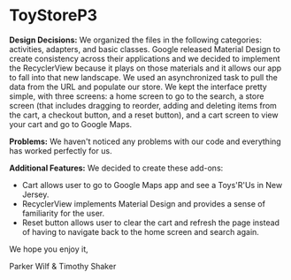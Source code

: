 # ToyStoreP3

**Design Decisions:** We organized the files in the following categories: activities, adapters, and basic classes.
Google released Material Design to create consistency across their applications and we decided to implement the RecyclerView
because it plays on those materials and it allows our app to fall into that new landscape.
We used an asynchronized task to pull the data from the URL and populate our store.
We kept the interface pretty simple, with three screens: a home screen to go to the search, 
a store screen (that includes dragging to reorder, adding and deleting items from the cart, a checkout button, and a reset button), 
and a cart screen to view your cart and go to Google Maps.

**Problems:** We haven't noticed any problems with our code and everything has worked perfectly for us.

**Additional Features:** We decided to create these add-ons:
* Cart allows user to go to Google Maps app and see a Toys'R'Us in New Jersey.
* RecyclerView implements Material Design and provides a sense of familiarity for the user.
* Reset button allows user to clear the cart and refresh the page instead of having to navigate back to the home screen and search again.

We hope you enjoy it,

Parker Wilf & Timothy Shaker
